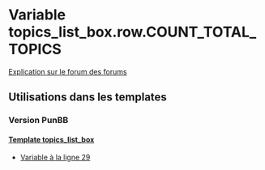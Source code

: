 # Variable topics_list_box.row.COUNT_TOTAL_TOPICS
[Explication sur le forum des forums](http://forum.forumactif.com/t294113-listing-des-variables#topics_list_box.row.COUNT_TOTAL_TOPICS)

## Utilisations dans les templates

### Version PunBB

#### [Template topics_list_box](punbb/topics_list_box.md)
* [Variable à la ligne 29](../punbb/topics_list_box.tpl#L29)
